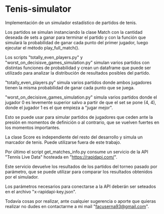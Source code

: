 # Tenis-simulator
Implementación de un simulador estadístico de partidos de tenis.

Los partidos se simulan instanciando la clase Match con la cantidad deseada de sets a ganar para terminar el partido y con la función que simulará la probabilidad de ganar cada punto del primer jugador, luego ejecutar el método play_full_match().

Los scripts "totally_even_players.py" y "worst_on_decisisve_games_simulation.py" simulan varios partidos con distintas funciones de probabilidad y crean un dataframe que puede ser utilizado para analizar la distribución de resultados posibles del partido.

"totally_even_players.py" simula varios partidos donde ambos jugadores tienen la misma probabilidad de ganar cada punto que se juega.

"worst_on_decisisve_games_simulation.py" simula varios partidos donde el jugador 0 es levemente superior salvo a partir de que el set se pone (4, 4), donde el jugador 1 es el que empieza a "jugar mejor".

Esto se puede usar para simular partidos de jugadores que ceden ante la presión en momentos de definición o al contrario, que se vuelven fuertes en los momentos importantes.

La clase Score es independiente del resto del desarrollo y simula un marcador de tenis. Puede utilizarse fuera de este trabajo.

Por último el script get_matches_info.py consume un servicio de la API "Tennis Live Data" hosteada en "https://rapidapi.com/".

Este servicio devuelve los resultados de los partidos del torneo pasado por parámetro, que se puede utilizar para comparar los resultados obtenidos por el simulador.

Los parámetros necesarios para conectarse a la API deberán ser seteados en el archivo "x-rapidapi-key.json".

Todavía cosas por realizar, ante cualquier sugerencia o aporte que quieras realizar no dudes en contactarme a mi mail "facuserna93@gmail.com".